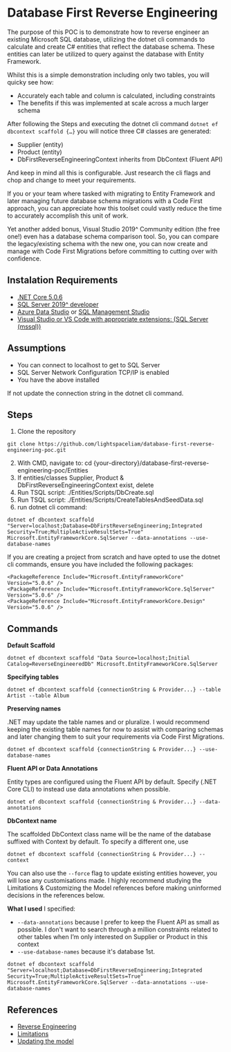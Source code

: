# Database First Reverse Engineering

The purpose of this POC is to demonstrate how to reverse engineer an existing Microsoft SQL database, utilizing the dotnet cli commands to calculate and create C# entities that reflect the database schema. These entities can later be utilized to query against the database with Entity Framework. 

Whilst this is a simple demonstration including only two tables, you will quicky see how: 
- Accurately each table and column is calculated, including constraints
- The benefits if this was implemented at scale across a much larger schema

After following the Steps and executing the dotnet cli command ```dotnet ef dbcontext scaffold {…}``` you will notice three C# classes are generated:
- Supplier (entity)
- Product (entity)
- DbFirstReverseEngineeringContext inherits from DbContext (Fluent API)

And keep in mind all this is configurable. Just research the cli flags and chop and change to meet your requirements.

If you or your team where tasked with migrating to Entity Framework and later managing future database schema migrations with a Code First approach, you can appreciate how this toolset could vastly reduce the time to accurately accomplish this unit of work.

Yet another added bonus, Visual Studio 2019^ Community edition (the free one!) even has a database schema comparison tool. So, you can compare the legacy/existing schema with the new one, you can now create and manage with Code First Migrations before committing to cutting over with confidence. 

## Instalation Requirements
- [.NET Core 5.0.6](https://dotnet.microsoft.com/download)
- [SQL Server 2019^ developer](https://www.microsoft.com/en-au/sql-server/sql-server-downloads)
- [Azure Data Studio](https://docs.microsoft.com/en-us/sql/azure-data-studio/download-azure-data-studio?view=sql-server-ver15) or [SQL Management Studio](https://docs.microsoft.com/en-us/sql/ssms/download-sql-server-management-studio-ssms?view=sql-server-ver15)
- [Visual Studio or VS Code with appropriate extensions: (SQL Server (mssql))](https://visualstudio.microsoft.com/downloads/)

## Assumptions  

- You can connect to localhost to get to SQL Server
- SQL Server Network Configuration TCP/IP is enabled
- You have the above installed

If not update the connection string in the dotnet cli command.
## Steps

1. Clone the repository 
```
git clone https://github.com/lightspaceliam/database-first-reverse-engineering-poc.git
```
2. With CMD, navigate to: cd {your-directory}/database-first-reverse-engineering-poc/Entities
3. If entities/classes Supplier, Product & DbFirstReverseEngineeringContext exist, delete
4. Run TSQL script: ./Entities/Scripts/DbCreate.sql
5. Run TSQL script: ./Entities/Scripts/CreateTablesAndSeedData.sql
6. run dotnet cli command:
```
dotnet ef dbcontext scaffold "Server=localhost;Database=DbFirstReverseEngineering;Integrated Security=True;MultipleActiveResultSets=True" Microsoft.EntityFrameworkCore.SqlServer --data-annotations --use-database-names
```
If you are creating a project from scratch and have opted to use the dotnet cli commands, ensure you have included the following packages:
```
<PackageReference Include="Microsoft.EntityFrameworkCore" Version="5.0.6" />
<PackageReference Include="Microsoft.EntityFrameworkCore.SqlServer" Version="5.0.6" />
<PackageReference Include="Microsoft.EntityFrameworkCore.Design" Version="5.0.6" />
```
## Commands 

**Default Scaffold**
```
dotnet ef dbcontext scaffold "Data Source=localhost;Initial Catalog=ReverseEngineeredDb" Microsoft.EntityFrameworkCore.SqlServer
```

**Specifying tables**
```
dotnet ef dbcontext scaffold {connectionString & Provider...} --table Artist --table Album
```

**Preserving names**

.NET may update the table names and or pluralize. I would recommend keeping the existing table names for now to assist with comparing schemas and later changing them to suit your requirements via Code First Migrations.
```
dotnet ef dbcontext scaffold {connectionString & Provider...} --use-database-names
```

**Fluent API or Data Annotations**

Entity types are configured using the Fluent API by default. Specify (.NET Core CLI) to instead use data annotations when possible.
```
dotnet ef dbcontext scaffold {connectionString & Provider...} --data-annotations
```

**DbContext name**

The scaffolded DbContext class name will be the name of the database suffixed with Context by default. To specify a different one, use
```
dotnet ef dbcontext scaffold {connectionString & Provider...} --context
```

You can also use the ```--force``` flag to update existing entities however, you will lose any customisations made. I highly recommend studying the Limitations & Customizing the Model references before making uninformed decisions in the references below. 

**What I used**
I specified:

- ```--data-annotations``` because I prefer to keep the Fluent API as small as possible. I don't want to search through a million constraints related to other tables when I’m only interested on Supplier or Product in this context
- ```--use-database-names``` because it's database 1st. 
```
dotnet ef dbcontext scaffold "Server=localhost;Database=DbFirstReverseEngineering;Integrated Security=True;MultipleActiveResultSets=True" Microsoft.EntityFrameworkCore.SqlServer --data-annotations --use-database-names
```
## References
- [Reverse Engineering](https://docs.microsoft.com/en-us/ef/core/managing-schemas/scaffolding?tabs=dotnet-core-cli)
- [Limitations](https://docs.microsoft.com/en-us/ef/core/managing-schemas/scaffolding?tabs=dotnet-core-cli#limitations)
- [Updating the model](https://docs.microsoft.com/en-us/ef/core/managing-schemas/scaffolding?tabs=dotnet-core-cli#updating-the-model)

